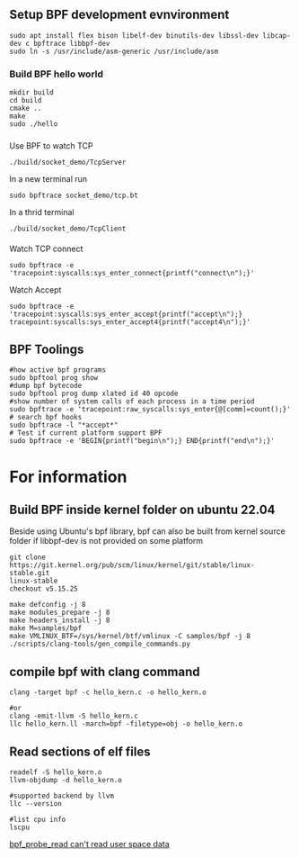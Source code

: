 ## Setup BPF development evnvironment

```shell
sudo apt install flex bison libelf-dev binutils-dev libssl-dev libcap-dev c bpftrace libbpf-dev
sudo ln -s /usr/include/asm-generic /usr/include/asm
```

### Build BPF hello world

```shell
mkdir build
cd build
cmake ..
make
sudo ./hello
```

###

Use BPF to watch TCP

```shell
./build/socket_demo/TcpServer
```

In a new terminal run

```shell
sudo bpftrace socket_demo/tcp.bt
```

In a thrid terminal

```shell
./build/socket_demo/TcpClient
```

####

Watch TCP connect

```
sudo bpftrace -e 'tracepoint:syscalls:sys_enter_connect{printf("connect\n");}'
```

Watch Accept

```
sudo bpftrace -e 'tracepoint:syscalls:sys_enter_accept{printf("accept\n");} tracepoint:syscalls:sys_enter_accept4{printf("accept4\n");}'
```

## BPF Toolings

```shell
#how active bpf programs
sudo bpftool prog show
#dump bpf bytecode
sudo bpftool prog dump xlated id 40 opcode
#show number of system calls of each process in a time period
sudo bpftrace -e 'tracepoint:raw_syscalls:sys_enter{@[comm]=count();}'
# search bpf hooks
sudo bpftrace -l "*accept*"
# Test if current platform support BPF
sudo bpftrace -e 'BEGIN{printf("begin\n");} END{printf("end\n");}'
```

# For information

## Build BPF inside kernel folder on ubuntu 22.04

Beside using Ubuntu's bpf library, bpf can also be built from kernel source folder if libbpf-dev is not provided on some platform

```shell
git clone https://git.kernel.org/pub/scm/linux/kernel/git/stable/linux-stable.git
linux-stable
checkout v5.15.25

make defconfig -j 8
make modules_prepare -j 8
make headers_install -j 8
make M=samples/bpf
make VMLINUX_BTF=/sys/kernel/btf/vmlinux -C samples/bpf -j 8
./scripts/clang-tools/gen_compile_commands.py
```

## compile bpf with clang command

```shell
clang -target bpf -c hello_kern.c -o hello_kern.o

#or
clang -emit-llvm -S hello_kern.c
llc hello_kern.ll -march=bpf -filetype=obj -o hello_kern.o

```

## Read sections of elf files

```shell
readelf -S hello_kern.o
llvm-objdump -d hello_kern.o

#supported backend by llvm
llc --version

#list cpu info
lscpu
```

[bpf_probe_read can't read user space data](https://github.com/iovisor/bcc/issues/3898#issuecomment-1060926441)
